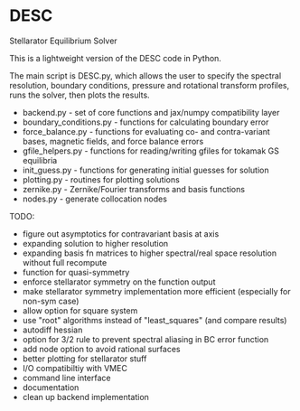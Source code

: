 # DESC
Stellarator Equilibrium Solver

This is a lightweight version of the DESC code in Python. 

The main script is DESC.py, which allows the user to specify the spectral resolution, boundary conditions, pressure and rotational transform profiles, runs the solver, then plots the results.

* backend.py - set of core functions and jax/numpy compatibility layer
* boundary_conditions.py - functions for calculating boundary error
* force_balance.py - functions for evaluating co- and contra-variant bases, magnetic fields, and force balance errors
* gfile_helpers.py - functions for reading/writing gfiles for tokamak GS equilibria
* init_guess.py - functions for generating initial guesses for solution
* plotting.py - routines for plotting solutions
* zernike.py - Zernike/Fourier transforms and basis functions
* nodes.py - generate collocation nodes

TODO:
* figure out asymptotics for contravariant basis at axis
* expanding solution to higher resolution
* expanding basis fn matrices to higher spectral/real space resolution without full recompute
* function for quasi-symmetry
* enforce stellarator symmetry on the function output
* make stellarator symmetry implementation more efficient (especially for non-sym case)
* allow option for square system
* use "root" algorithms instead of "least_squares" (and compare results)
* autodiff hessian
* option for 3/2 rule to prevent spectral aliasing in BC error function
* add node option to avoid rational surfaces
* better plotting for stellarator stuff
* I/O compatibiltiy with VMEC
* command line interface
* documentation
* clean up backend implementation
